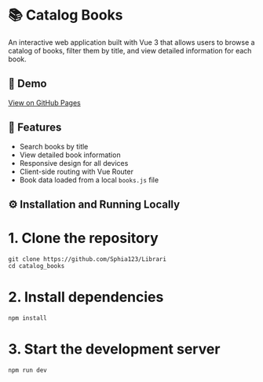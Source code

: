 # 📚 Catalog Books

An interactive web application built with Vue 3 that allows users to browse a catalog of books, filter them by title, and view detailed information for each book.

## 🔗 Demo

[View on GitHub Pages](https://sphia123.github.io/Librari/#/)

## 🚀 Features

- Search books by title
- View detailed book information
- Responsive design for all devices
- Client-side routing with Vue Router
- Book data loaded from a local `books.js` file

## ⚙️ Installation and Running Locally


# 1. Clone the repository
```
git clone https://github.com/Sphia123/Librari
cd catalog_books
```
# 2. Install dependencies
```
npm install
```

# 3. Start the development server
```
npm run dev
```